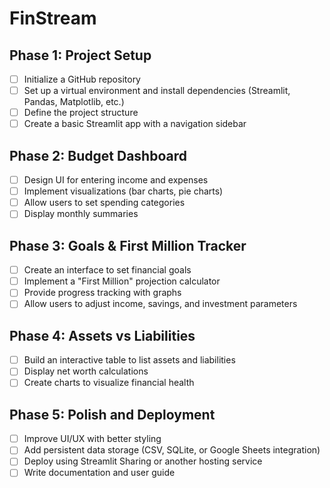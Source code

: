 # FinStream

## Phase 1: Project Setup
- [ ] Initialize a GitHub repository
- [ ] Set up a virtual environment and install dependencies (Streamlit, Pandas, Matplotlib, etc.)
- [ ] Define the project structure
- [ ] Create a basic Streamlit app with a navigation sidebar

## Phase 2: Budget Dashboard
- [ ] Design UI for entering income and expenses
- [ ] Implement visualizations (bar charts, pie charts)
- [ ] Allow users to set spending categories
- [ ] Display monthly summaries

## Phase 3: Goals & First Million Tracker
- [ ] Create an interface to set financial goals
- [ ] Implement a "First Million" projection calculator
- [ ] Provide progress tracking with graphs
- [ ] Allow users to adjust income, savings, and investment parameters

## Phase 4: Assets vs Liabilities
- [ ] Build an interactive table to list assets and liabilities
- [ ] Display net worth calculations
- [ ] Create charts to visualize financial health

## Phase 5: Polish and Deployment
- [ ] Improve UI/UX with better styling
- [ ] Add persistent data storage (CSV, SQLite, or Google Sheets integration)
- [ ] Deploy using Streamlit Sharing or another hosting service
- [ ] Write documentation and user guide
